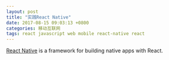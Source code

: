 ```yaml
---
layout: post
title: "实践React Native"
date: 2017-08-15 09:03:13 +0800
categories: 移动互联网
tags: react javascript web mobile react-native react
---
```


[React Native](https://github.com/facebook/react-native) is a framework for building native apps with React.

